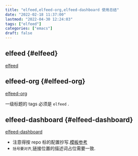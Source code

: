 ```yaml
---
title: "elfeed,elfeed-org,elfeed-dashboard 使用总结"
date: "2022-02-18 11:37:00"
lastmod: "2022-04-30 12:24:03"
tags: ["elfeed"]
categories: ["emacs"]
draft: false
---
```


## elfeed {#elfeed}

[elfeed](https://github.com/skeeto/elfeed)


## elfeed-org {#elfeed-org}

[elfeed-org](https://github.com/remyhonig/elfeed-org)

一级标题的 tags 必须是 `elfeed` .


## elfeed-dashboard {#elfeed-dashboard}

[elfeed-dashboard](https://github.com/Manoj321/elfeed-dashboard)

-   注意得按 repo 标的配置抄写.[模板参考](https://github.com/Manoj321/elfeed-dashboard/blob/main/elfeed-dashboard.png)
-   `括号要对齐`,链接位置的描述词占位需要一致.